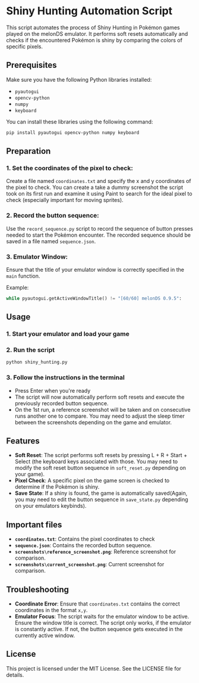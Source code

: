 # Shiny Hunting Automation Script

This script automates the process of Shiny Hunting in Pokémon games played on the melonDS emulator. It performs soft resets automatically and checks if the encountered Pokémon is shiny by comparing the colors of specific pixels.

## Prerequisites

Make sure you have the following Python libraries installed:

- `pyautogui`
- `opencv-python`
- `numpy`
- `keyboard`

You can install these libraries using the following command:

```sh
pip install pyautogui opencv-python numpy keyboard
```

## Preparation

### 1. Set the coordinates of the pixel to check:
Create a file named `coordinates.txt` and specify the x and y coordinates of the pixel to check. You can create a take a dummy screenshot the script took on its first run and examine it using Paint to search for the ideal pixel to check (especially important for moving sprites).

### 2. Record the button sequence:
Use the `record_sequence.py` script to record the sequence of button presses needed to start the Pokémon encounter. The recorded sequence should be saved in a file named `sequence.json`.

### 3. Emulator Window:
Ensure that the title of your emulator window is correctly specified in the `main` function.

Example:
```python
while pyautogui.getActiveWindowTitle() != "[60/60] melonDS 0.9.5":
```

## Usage
### 1. Start your emulator and load your game
### 2. Run the script
```sh
python shiny_hunting.py
```
### 3. Follow the instructions in the terminal
- Press Enter when you're ready
- The script will now automatically perform soft resets and execute the previously recorded button sequence.
- On the 1st run, a reference screenshot will be taken and on consecutive runs another one to compare. You may need to adjust the sleep timer between the screenshots depending on the game and emulator.

## Features
- **Soft Reset**: The script performs soft resets by pressing L + R + Start + Select (the keyboard keys associated with those. You may need to modify the soft reset button sequence in `soft_reset.py` depending on your game).
- **Pixel Check**: A specific pixel on the game screen is checked to determine if the Pokémon is shiny.
- **Save State**: If a shiny is found, the game is automatically saved(Again, you may need to edit the button sequence in `save_state.py` depending on your emulators keybinds).

## Important files
- **`coordinates.txt`**: Contains the pixel coordinates to check
- **`sequence.json`**: Contains the recorded button sequence.
- **`screenshots\reference_screenshot.png`**: Reference screenshot for comparison.
- **`screenshots\current_screenshot.png`**: Current screenshot for comparison.

## Troubleshooting
- **Coordinate Error**: Ensure that `coordinates.txt` contains the correct coordinates in the format `x,y`.
- **Emulator Focus**: The script waits for the emulator window to be active. Ensure the window title is correct. The script only works, if the emulator is constantly active. If not, the button sequence gets executed in the currently active window.

## License
This project is licensed under the MIT License. See the LICENSE file for details.